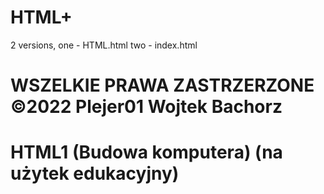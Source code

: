 # HTML+
2 versions, one - HTML.html two - index.html
# WSZELKIE PRAWA ZASTRZERZONE ©2022 Plejer01 Wojtek Bachorz 
# HTML1 (Budowa komputera) (na użytek edukacyjny)
